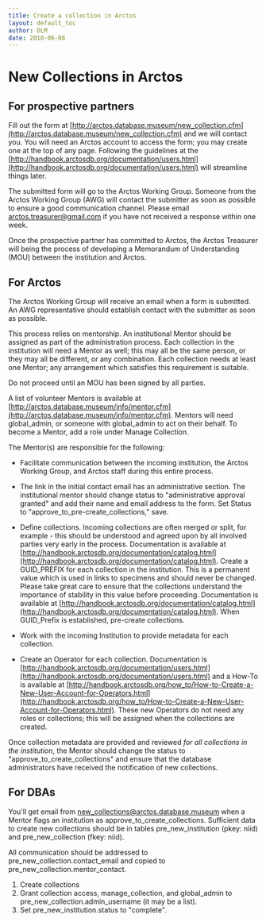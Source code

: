 ```yaml
---
title: Create a collection in Arctos
layout: default_toc
author: DLM
date: 2018-06-08
---
```

# New Collections in Arctos
 
## For prospective partners

Fill out the form at [http://arctos.database.museum/new_collection.cfm](http://arctos.database.museum/new_collection.cfm) and we will contact you.
You will need an Arctos account to access the form; you may create one at the top of any page. Following the guidelines at the [http://handbook.arctosdb.org/documentation/users.html](http://handbook.arctosdb.org/documentation/users.html) will streamline things later.


The submitted form will go to the Arctos Working Group. Someone from the Arctos Working Group (AWG) will contact the submitter as soon as possible to ensure a good communication channel. Please email arctos.treasurer@gmail.com if you have not received a response within one week.  


Once the prospective partner has committed to Arctos, the Arctos Treasurer will being the process of developing a Memorandum of Understanding (MOU) between the institution and Arctos.

## For Arctos
			
The Arctos Working Group will receive an email when a form is submitted. An AWG representative should establish contact with the submitter as soon as possible.


This process relies on mentorship. An institutional Mentor should be assigned as part of the administration process. Each collection in the institution will need a Mentor as well; this may all be the same person, or they may all be different, or any combination. Each collection needs at least one Mentor; any arrangement which satisfies this requirement is suitable.

Do not proceed until an MOU has been signed by all parties.


A list of volunteer Mentors is available at
[http://arctos.database.museum/info/mentor.cfm](http://arctos.database.museum/info/mentor.cfm). Mentors will need global_admin, or someone with global_admin to act on their behalf. To become a Mentor, add a role under Manage Collection.


The Mentor(s) are responsible for the following:


* Facilitate communication between the incoming institution, the Arctos Working Group, and Arctos staff during this entire process.

* The link in the initial contact email has an administrative section. The institutional mentor should change status to "administrative approval granted" and add their name and email address to the form. Set Status to "approve_to_pre-create_collections," save.


* Define collections. Incoming collections are often merged or split, for example - this should be understood and agreed upon by all involved parties very early in the process. Documentation is available at [http://handbook.arctosdb.org/documentation/catalog.html](http://handbook.arctosdb.org/documentation/catalog.html). Create a GUID_PREFIX for each collection in the institution. This is a permanent value which is used in links to specimens and should never be changed. Please take great care to ensure that the collections understand the importance of stability in this value before proceeding. Documentation is available at [http://handbook.arctosdb.org/documentation/catalog.html](http://handbook.arctosdb.org/documentation/catalog.html). When GUID_Prefix is established, pre-create collections. 


* Work with the incoming Institution to provide  metadata for each collection.


* Create an Operator for each collection. Documentation is [http://handbook.arctosdb.org/documentation/users.html](http://handbook.arctosdb.org/documentation/users.html) and a How-To is available at [http://handbook.arctosdb.org/how_to/How-to-Create-a-New-User-Account-for-Operators.html](http://handbook.arctosdb.org/how_to/How-to-Create-a-New-User-Account-for-Operators.html). These new Operators do not need any roles or collections; this will be assigned when the collections are created.


Once collection metadata are provided and reviewed _for all collections in the institution_, the Mentor should change the status to "approve_to_create_collections" and ensure that the database administrators have received the notification of new collections. 

## For DBAs

You'll get email from new_collections@arctos.database.museum when a Mentor flags an institution as approve_to_create_collections. Sufficient data to create new collections should be in tables pre_new_institution (pkey: niid) and pre_new_collection (fkey: niid). 

All communication should be addressed to pre_new_collection.contact_email and copied to pre_new_collection.mentor_contact.


1. Create collections
2. Grant collection access, manage_collection, and global_admin to pre_new_collection.admin_username (it may be a list).
3. Set pre_new_institution.status to "complete".